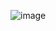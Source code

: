 ![image](https://user-images.githubusercontent.com/93007427/165224684-0dd27ca5-120f-4a8f-a162-bb2202c0ee35.png)
